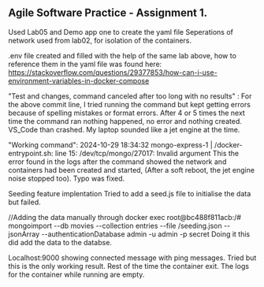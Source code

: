 ## Agile Software Practice - Assignment 1.

Used Lab05 and Demo app one to create the yaml file
Seperations of network used from lab02, for isolation of the containers.

.env file created and filled with the help of the same lab above, how to reference them in the yaml file was found here: https://stackoverflow.com/questions/29377853/how-can-i-use-environment-variables-in-docker-compose

"Test and changes, command canceled after too long with no results" : 
For the above commit line, I tried running the command but kept getting errors because of spelling mistakes or format errors. After 4 or 5 times the next time the command ran nothing happened, no error and nothing created. VS_Code than crashed. My laptop sounded like a jet engine at the time.

"Working command": 
2024-10-29 18:34:32 mongo-express-1  | /docker-entrypoint.sh: line 15: /dev/tcp/mongo/27017: Invalid argument
This the error found in the logs after the command showed the network and containers had been created and started, (After a soft reboot, the jet engine noise stopped too). Typo was fixed.

Seeding feature implentation
Tried to add a seed.js file to initialise the data but failed.

//Adding the data manually through docker exec
root@bc488f811acb:/# mongoimport --db movies --collection entries --file /seeding.json  --jsonArray --authenticationDatabase admin -u admin -p secret
Doing it this did add the data to the databse.

Localhost:9000 showing connected message with ping messages. Tried but this is the only working result. Rest of the time the container exit. The logs for the container while running are empty.


